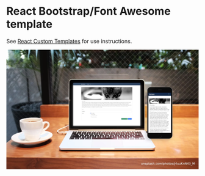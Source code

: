 # React Bootstrap/Font Awesome template

See [React Custom Templates](https://create-react-app.dev/docs/custom-templates) for use instructions.

![Screenshot](/screenshot.webp?raw=true "Screenshot")
